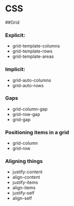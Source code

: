 # CSS

##Grid

### Explicit:
	
- grid-template-columns
- grid-template-rows
- grid-template-areas

### Implicit:

- grid-auto-columns
- grid-auto-rows

### Gaps

- grid-column-gap
- grid-row-gap
- grid-gap

### Positioning items in a grid

- grid-column
- grid-row

### Aligning things

- justify-content
- align-content
- justify-items
- align-items
- justify-self
- align-self
